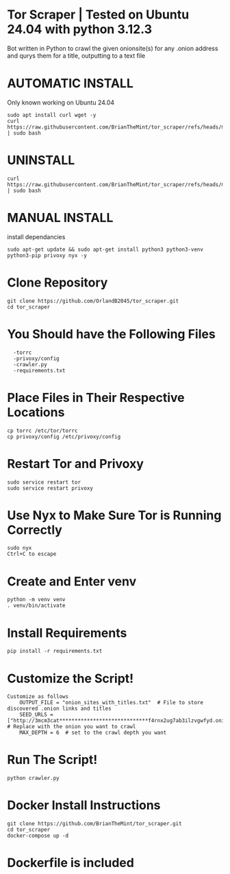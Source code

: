 # Tor Scraper | Tested on Ubuntu 24.04 with python 3.12.3
Bot written in Python to crawl the given onionsite(s) for any .onion address and qurys them for a title, outputting to a text file

# AUTOMATIC INSTALL
  Only known working on Ubuntu 24.04

    sudo apt install curl wget -y
    curl https://raw.githubusercontent.com/BrianTheMint/tor_scraper/refs/heads/main/setup_torscraper.sh | sudo bash
  
 # UNINSTALL 

    curl https://raw.githubusercontent.com/BrianTheMint/tor_scraper/refs/heads/main/uninstall.sh | sudo bash
    
# MANUAL INSTALL
  
  
  install dependancies
  
    sudo apt-get update && sudo apt-get install python3 python3-venv python3-pip privoxy nyx -y

# Clone Repository
  
    git clone https://github.com/OrlandB2045/tor_scraper.git
    cd tor_scraper

 # You Should have the Following Files
    
      -torrc
      -privoxy/config
      -crawler.py
      -requirements.txt

# Place Files in Their Respective Locations
    
    cp torrc /etc/tor/torrc
    cp privoxy/config /etc/privoxy/config

# Restart Tor and Privoxy
    
    sudo service restart tor
    sudo service restart privoxy

# Use Nyx to Make Sure Tor is Running Correctly

    sudo nyx
    Ctrl+C to escape
# Create and Enter venv
    
    python -m venv venv
    . venv/bin/activate

# Install Requirements

    pip install -r requirements.txt

# Customize the Script!

    Customize as follows 
        OUTPUT_FILE = "onion_sites_with_titles.txt"  # File to store discovered .onion links and titles
        SEED_URLS = ["http://3mcm3cat*****************************f4rnx2ug7ab3ilzvgwfyd.onion/"]  # Replace with the onion you want to crawl
        MAX_DEPTH = 6  # set to the crawl depth you want

# Run The Script!

    python crawler.py



# Docker Install Instructions

    git clone https://github.com/BrianTheMint/tor_scraper.git
    cd tor_scraper
    docker-compose up -d

# Dockerfile is included
  
        
